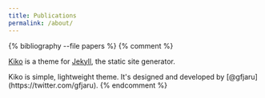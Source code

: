 ```yaml
---
title: Publications
permalink: /about/
---
```

{% bibliography  --file papers %}
{% comment %}
<p class="lead"><a href="http://github.com/gfjaru/Kiko">Kiko</a> is a theme for <a href="http://jekyllrb.com">Jekyll</a>, the static site generator.</p> Kiko is simple, lightweight theme. It's designed and developed by [@gfjaru](https://twitter.com/gfjaru).
{% endcomment %}
